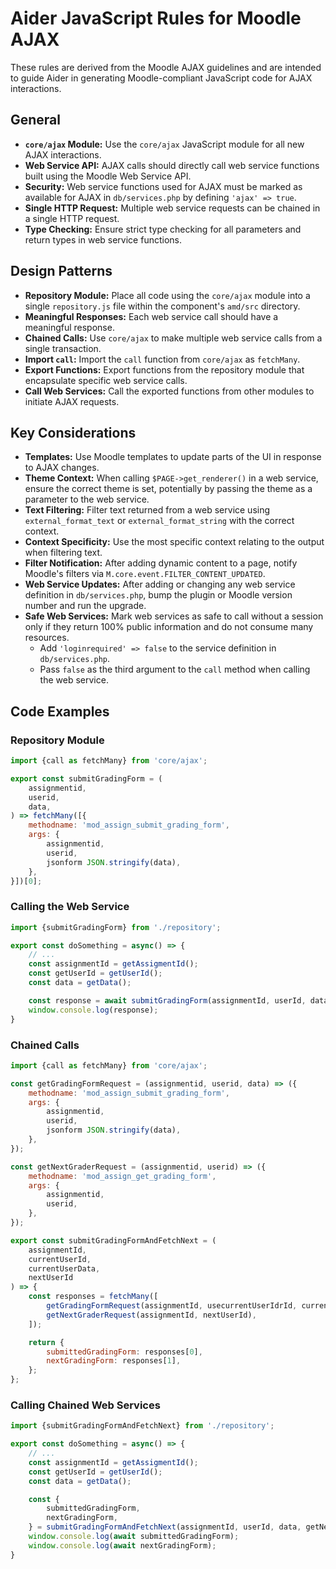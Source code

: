 # Aider JavaScript Rules for Moodle AJAX

These rules are derived from the Moodle AJAX guidelines and are intended to guide Aider in generating Moodle-compliant JavaScript code for AJAX interactions.

## General

-   **`core/ajax` Module:** Use the `core/ajax` JavaScript module for all new AJAX interactions.
-   **Web Service API:** AJAX calls should directly call web service functions built using the Moodle Web Service API.
-   **Security:** Web service functions used for AJAX must be marked as available for AJAX in `db/services.php` by defining `'ajax' => true`.
-   **Single HTTP Request:** Multiple web service requests can be chained in a single HTTP request.
-   **Type Checking:** Ensure strict type checking for all parameters and return types in web service functions.

## Design Patterns

-   **Repository Module:** Place all code using the `core/ajax` module into a single `repository.js` file within the component's `amd/src` directory.
-   **Meaningful Responses:** Each web service call should have a meaningful response.
-   **Chained Calls:** Use `core/ajax` to make multiple web service calls from a single transaction.
-   **Import `call`:** Import the `call` function from `core/ajax` as `fetchMany`.
-   **Export Functions:** Export functions from the repository module that encapsulate specific web service calls.
-   **Call Web Services:** Call the exported functions from other modules to initiate AJAX requests.

## Key Considerations

-   **Templates:** Use Moodle templates to update parts of the UI in response to AJAX changes.
-   **Theme Context:** When calling `$PAGE->get_renderer()` in a web service, ensure the correct theme is set, potentially by passing the theme as a parameter to the web service.
-   **Text Filtering:** Filter text returned from a web service using `external_format_text` or `external_format_string` with the correct context.
-   **Context Specificity:** Use the most specific context relating to the output when filtering text.
-   **Filter Notification:** After adding dynamic content to a page, notify Moodle's filters via `M.core.event.FILTER_CONTENT_UPDATED`.
-   **Web Service Updates:** After adding or changing any web service definition in `db/services.php`, bump the plugin or Moodle version number and run the upgrade.
-   **Safe Web Services:** Mark web services as safe to call without a session only if they return 100% public information and do not consume many resources.
    -   Add `'loginrequired' => false` to the service definition in `db/services.php`.
    -   Pass `false` as the third argument to the `call` method when calling the web service.

## Code Examples

### Repository Module

```javascript
import {call as fetchMany} from 'core/ajax';

export const submitGradingForm = (
    assignmentid,
    userid,
    data,
) => fetchMany([{
    methodname: 'mod_assign_submit_grading_form',
    args: {
        assignmentid,
        userid,
        jsonform JSON.stringify(data),
    },
}])[0];
```

### Calling the Web Service

```javascript
import {submitGradingForm} from './repository';

export const doSomething = async() => {
    // ...
    const assignmentId = getAssigmentId();
    const getUserId = getUserId();
    const data = getData();

    const response = await submitGradingForm(assignmentId, userId, data);
    window.console.log(response);
}
```

### Chained Calls

```javascript
import {call as fetchMany} from 'core/ajax';

const getGradingFormRequest = (assignmentid, userid, data) => ({
    methodname: 'mod_assign_submit_grading_form',
    args: {
        assignmentid,
        userid,
        jsonform JSON.stringify(data),
    },
});

const getNextGraderRequest = (assignmentid, userid) => ({
    methodname: 'mod_assign_get_grading_form',
    args: {
        assignmentid,
        userid,
    },
});

export const submitGradingFormAndFetchNext = (
    assignmentId,
    currentUserId,
    currentUserData,
    nextUserId
) => {
    const responses = fetchMany([
        getGradingFormRequest(assignmentId, usecurrentUserIdrId, currentUserData),
        getNextGraderRequest(assignmentId, nextUserId),
    ]);

    return {
        submittedGradingForm: responses[0],
        nextGradingForm: responses[1],
    };
};
```

### Calling Chained Web Services

```javascript
import {submitGradingFormAndFetchNext} from './repository';

export const doSomething = async() => {
    // ...
    const assignmentId = getAssigmentId();
    const getUserId = getUserId();
    const data = getData();

    const {
        submittedGradingForm,
        nextGradingForm,
    } = submitGradingFormAndFetchNext(assignmentId, userId, data, getNextuserId);
    window.console.log(await submittedGradingForm);
    window.console.log(await nextGradingForm);
}
```

